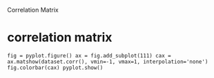 Correlation Matrix

# correlation matrix
`fig = pyplot.figure()
ax = fig.add_subplot(111)
cax = ax.matshow(dataset.corr(), vmin=-1, vmax=1, interpolation='none')
fig.colorbar(cax)
pyplot.show()`
